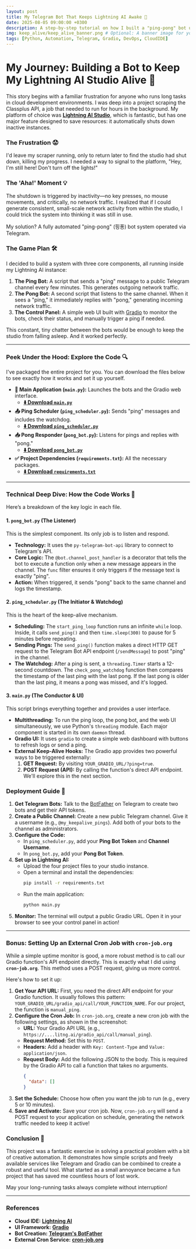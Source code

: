 ```yaml
---
layout: post
title: My Telegram Bot That Keeps Lightning AI Awake 🤖
date: 2025-08-05 09:00:00 +0300
description: A step-by-step tutorial on how I built a "ping-pong" bot using Python, Gradio, and Telegram to prevent my Lightning AI studio from auto-shutting down during long-running tasks.
img: keep_alive/keep_alive_banner.png # Optional: A banner image for your post
tags: [Python, Automation, Telegram, Gradio, DevOps, CloudIDE]
---
```


# My Journey: Building a Bot to Keep My Lightning AI Studio Alive 🚀

This story begins with a familiar frustration for anyone who runs long tasks in cloud development environments. I was deep into a project scraping the Classplus API, a job that needed to run for hours in the background. My platform of choice was **[Lightning AI Studio](https://lightning.ai/)**, which is fantastic, but has one major feature designed to save resources: it automatically shuts down inactive instances.

### The Frustration 😟

I'd leave my scraper running, only to return later to find the studio had shut down, killing my progress. I needed a way to signal to the platform, "Hey, I'm still here! Don't turn off the lights!"

### The 'Aha!' Moment 💡

The shutdown is triggered by inactivity—no key presses, no mouse movements, and critically, no network traffic. I realized that if I could generate consistent, small-scale network activity from within the studio, I could trick the system into thinking it was still in use.

My solution? A fully automated "ping-pong" (핑퐁) bot system operated via Telegram.

### The Game Plan 🛠️

I decided to build a system with three core components, all running inside my Lightning AI instance:

1.  **The Ping Bot:** A script that sends a "ping" message to a public Telegram channel every few minutes. This generates outgoing network traffic.
2.  **The Pong Bot:** A second script that listens to the same channel. When it sees a "ping," it immediately replies with "pong," generating incoming network traffic.
3.  **The Control Panel:** A simple web UI built with [Gradio](https://www.gradio.app/) to monitor the bots, check their status, and manually trigger a ping if needed.

This constant, tiny chatter between the bots would be enough to keep the studio from falling asleep. And it worked perfectly.

---

### Peek Under the Hood: Explore the Code 🔍

I've packaged the entire project for you. You can download the files below to see exactly how it works and set it up yourself.

*   **🤖 Main Application (`main.py`):** Launches the bots and the Gradio web interface.
    *   [**⬇️ Download `main.py`**][main-py]
*   **📤 Ping Scheduler (`ping_scheduler.py`):** Sends "ping" messages and includes the watchdog.
    *   [**⬇️ Download `ping_scheduler.py`**][ping-scheduler-py]
*   **📥 Pong Responder (`pong_bot.py`):** Listens for pings and replies with "pong."
    *   [**⬇️ Download `pong_bot.py`**][pong-bot-py]
*   **✅ Project Dependencies (`requirements.txt`):** All the necessary packages.
    *   [**⬇️ Download `requirements.txt`**][requirements-txt]

[main-py]: /assets/code/keep_alive/main.py
[ping-scheduler-py]: /assets/code/keep_alive/ping_scheduler.py
[pong-bot-py]: /assets/code/keep_alive/pong_bot.py
[requirements-txt]: /assets/code/keep_alive/requirements.txt

---

### Technical Deep Dive: How the Code Works 🔬

Here’s a breakdown of the key logic in each file.

#### 1. `pong_bot.py` (The Listener)
This is the simplest component. Its only job is to listen and respond.
*   **Technology:** It uses the `py-telegram-bot-api` library to connect to Telegram's API.
*   **Core Logic:** The `@bot.channel_post_handler` is a decorator that tells the bot to execute a function only when a new message appears in the channel. The `func` filter ensures it only triggers if the message text is exactly "ping".
*   **Action:** When triggered, it sends "pong" back to the same channel and logs the timestamp.

#### 2. `ping_scheduler.py` (The Initiator & Watchdog)
This is the heart of the keep-alive mechanism.
*   **Scheduling:** The `start_ping_loop` function runs an infinite `while` loop. Inside, it calls `send_ping()` and then `time.sleep(300)` to pause for 5 minutes before repeating.
*   **Sending Pings:** The `send_ping()` function makes a direct HTTP GET request to the Telegram Bot API endpoint (`/sendMessage`) to post "ping" in the channel.
*   **The Watchdog:** After a ping is sent, a `threading.Timer` starts a 12-second countdown. The `check_pong_watchdog` function then compares the timestamp of the last ping with the last pong. If the last pong is older than the last ping, it means a pong was missed, and it's logged.

#### 3. `main.py` (The Conductor & UI)
This script brings everything together and provides a user interface.
*   **Multithreading:** To run the ping loop, the pong bot, and the web UI simultaneously, we use Python's `threading` module. Each major component is started in its own `daemon` thread.
*   **Gradio UI:** It uses `gradio` to create a simple web dashboard with buttons to refresh logs or send a ping.
*   **External Keep-Alive Hooks:** The Gradio app provides two powerful ways to be triggered externally:
    1.  **GET Request:** By visiting `YOUR_GRADIO_URL/?ping=true`.
    2.  **POST Request (API):** By calling the function's direct API endpoint. We'll explore this in the next section.

### Deployment Guide 🚀

1.  **Get Telegram Bots:** Talk to the [BotFather](https://t.me/botfather) on Telegram to create two bots and get their API tokens.
2.  **Create a Public Channel:** Create a new public Telegram channel. Give it a username (e.g., `@my_keepalive_pings`). Add both of your bots to the channel as administrators.
3.  **Configure the Code:**
    *   In `ping_scheduler.py`, add your **Ping Bot Token** and **Channel Username**.
    *   In `pong_bot.py`, add your **Pong Bot Token**.
4.  **Set up in Lightning AI:**
    *   Upload the four project files to your studio instance.
    *   Open a terminal and install the dependencies:
        ```bash
        pip install -r requirements.txt
        ```
    *   Run the main application:
        ```bash
        python main.py
        ```
5.  **Monitor:** The terminal will output a public Gradio URL. Open it in your browser to see your control panel in action!

---

### Bonus: Setting Up an External Cron Job with `cron-job.org`

While a simple uptime monitor is good, a more robust method is to call our Gradio function's API endpoint directly. This is exactly what I did using **`cron-job.org`**. This method uses a POST request, giving us more control.

Here's how to set it up:



1.  **Get Your API URL:** First, you need the direct API endpoint for your Gradio function. It usually follows this pattern: `YOUR_GRADIO_URL/gradio_api/call/YOUR_FUNCTION_NAME`. For our project, the function is `manual_ping`.
2.  **Configure the Cron Job:** In `cron-job.org`, create a new cron job with the following settings, as shown in the screenshot:
    *   **URL:** Your Gradio API URL (e.g., `https://....litng.ai/gradio_api/call/manual_ping`).
    *   **Request Method:** Set this to `POST`.
    *   **Headers:** Add a header with `Key: Content-Type` and `Value: application/json`.
    *   **Request Body:** Add the following JSON to the body. This is required by the Gradio API to call a function that takes no arguments.
        ```json
        {
          "data": []
        }
        ```
3.  **Set the Schedule:** Choose how often you want the job to run (e.g., every 5 or 10 minutes).
4.  **Save and Activate:** Save your cron job. Now, `cron-job.org` will send a POST request to your application on schedule, generating the network traffic needed to keep it active!

### Conclusion 🎉

This project was a fantastic exercise in solving a practical problem with a bit of creative automation. It demonstrates how simple scripts and freely available services like Telegram and Gradio can be combined to create a robust and useful tool. What started as a small annoyance became a fun project that has saved me countless hours of lost work.

May your long-running tasks always complete without interruption!

---

### References

*   **Cloud IDE:** [**Lightning AI**](https://lightning.ai/)
*   **UI Framework:** [**Gradio**](https://www.gradio.app/)
*   **Bot Creation:** [**Telegram's BotFather**](https://t.me/botfather)
*   **External Cron Service:** [**cron-job.org**](https://cron-job.org/)
